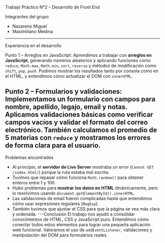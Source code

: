 Trabajo Práctico N°2 – Desarrollo de Front End

Integrantes del grupo
- Nazareno Miguel  
- Maximiliano Medina
---
Experiencia en el desarrollo

Punto 1 – Arreglos en JavaScript:
Aprendimos a trabajar con **arreglos en JavaScript**, generando números aleatorios y aplicando funciones como `reduce`, `Math.max`, `Math.min`, `sort`, `reverse` y métodos de modificación como `shift`, `pop`, `push`. Pudimos mostrar los resultados tanto por consola como en el HTML, y entendimos cómo actualizar el DOM con `innerHTML`.

Punto 2 – Formularios y validaciones:
Implementamos un formulario con campos para nombre, apellido, legajo, email y notas. Aplicamos **validaciones básicas** como verificar campos vacíos y validar el formato del correo electrónico. También calculamos el promedio de 5 materias con `reduce` y mostramos los errores de forma clara para el usuario.
---
Problemas encontrados

- Al principio, el **servidor de Live Server** mostraba un error (`Cannot GET /index.html/`) porque la ruta estaba mal escrita.
- Tuvimos que repasar cómo funciona `Math.random()` para obtener enteros entre 1 y 100.
- Hubo problemas para **mostrar los datos en HTML** dinámicamente, pero lo resolvimos usando `document.getElementById().innerHTML`.
- Las validaciones de email fueron complicadas hasta que entendimos cómo usar expresiones regulares (`RegExp`).
- También tuvimos que ajustar el CSS para que la página se vea más clara y ordenada.
---Conclusión
El trabajo nos ayudó a consolidar conocimientos de HTML, CSS y JavaScript puro. Entendimos cómo conectar todos estos elementos para lograr una pequeña aplicación web funcional. Valoramos el uso de `addEventListener`, validaciones y manipulación del DOM para formularios reales.
